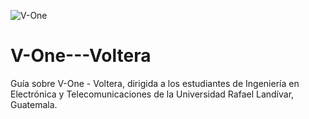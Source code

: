 ![V-One](https://user-images.githubusercontent.com/67435726/222990454-db677482-38f3-4204-b1d0-ce7c30d47c25.png)
# V-One---Voltera
Guía sobre V-One - Voltera, dirigida a los estudiantes de Ingeniería en Electrónica y Telecomunicaciones de la Universidad Rafael Landívar, Guatemala.
